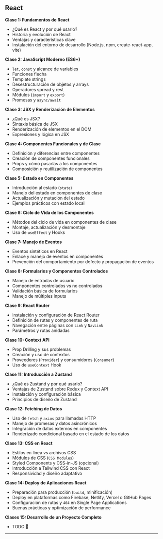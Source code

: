 ## **React**

**Clase 1: Fundamentos de React**
- ¿Qué es React y por qué usarlo?
- Historia y evolución de React
- Ventajas y características clave
- Instalación del entorno de desarrollo (Node.js, npm, create-react-app, vite)

**Clase 2: JavaScript Moderno (ES6+)**
- `let`, `const` y alcance de variables
- Funciones flecha
- Template strings
- Desestructuración de objetos y arrays
- Operadores spread y rest
- Módulos (`import` y `export`)
- Promesas y `async/await`

**Clase 3: JSX y Renderización de Elementos**
- ¿Qué es JSX?
- Sintaxis básica de JSX
- Renderización de elementos en el DOM
- Expresiones y lógica en JSX

**Clase 4: Componentes Funcionales y de Clase**
- Definición y diferencias entre componentes
- Creación de componentes funcionales
- Props y cómo pasarlas a los componentes
- Composición y reutilización de componentes

**Clase 5: Estado en Componentes**
- Introducción al estado (`state`)
- Manejo del estado en componentes de clase
- Actualización y mutación del estado
- Ejemplos prácticos con estado local

**Clase 6: Ciclo de Vida de los Componentes**
- Métodos del ciclo de vida en componentes de clase
- Montaje, actualización y desmontaje
- Uso de `useEffect` y Hooks

**Clase 7: Manejo de Eventos**
- Eventos sintéticos en React
- Enlace y manejo de eventos en componentes
- Prevención del comportamiento por defecto y propagación de eventos

**Clase 8: Formularios y Componentes Controlados**
- Manejo de entradas de usuario
- Componentes controlados vs no controlados
- Validación básica de formularios
- Manejo de múltiples inputs

**Clase 9: React Router**
- Instalación y configuración de React Router
- Definición de rutas y componentes de ruta
- Navegación entre páginas con `Link` y `NavLink`
- Parámetros y rutas anidadas

**Clase 10: Context API**
- Prop Drilling y sus problemas
- Creación y uso de contextos
- Proveedores (`Provider`) y consumidores (`Consumer`)
- Uso de `useContext` Hook

**Clase 11: Introducción a Zustand**
- ¿Qué es Zustand y por qué usarlo?
- Ventajas de Zustand sobre Redux y Context API
- Instalación y configuración básica
- Principios de diseño de Zustand

**Clase 12: Fetching de Datos**
- Uso de `fetch` y `axios` para llamadas HTTP
- Manejo de promesas y datos asincrónicos
- Integración de datos externos en componentes
- Renderizado condicional basado en el estado de los datos

**Clase 13: CSS en React**
- Estilos en línea vs archivos CSS
- Módulos de CSS (`CSS Modules`)
- Styled Components y CSS-in-JS (opcional)
- Introducción a Tailwind CSS con React
- Responsividad y diseño adaptativo

**Clase 14: Deploy de Aplicaciones React**
- Preparación para producción (`build`, minificación)
- Deploy en plataformas como Firebase, Netlify, Vercel o GitHub Pages
- Configuración de rutas y `404` en Single Page Applications
- Buenas prácticas y optimización de performance

**Clases 15: Desarrollo de un Proyecto Completo**
- TODO 🌚

---
